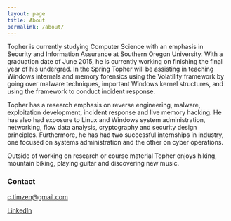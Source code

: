 ```yaml
---
layout: page
title: About
permalink: /about/
---
```


Topher is currently studying Computer Science with an emphasis in Security and Information Assurance at Southern Oregon University. With a graduation date of June 2015, he is currently working on finishing the final year of his undergrad. In the Spring Topher will be assisting in teaching Windows internals and memory forensics using the Volatility framework by going over malware techniques, important Windows kernel structures, and using the framework to conduct incident response.

Topher has a research emphasis on reverse engineering, malware, exploitation development, incident response and live memory hacking. He has also had exposure to Linux and Windows system administration, networking, flow data analysis, cryptography and security design principles. Furthermore, he has had two successful internships in industry, one focused on systems administration and the other on cyber operations. 

Outside of working on research or course material Topher enjoys hiking, mountain biking, playing guitar and discovering new music. 

### Contact

[c.timzen@gmail.com](mailto:c.timzen@gmail.com)

[LinkedIn](https://www.linkedin.com/in/tophertimzen)
